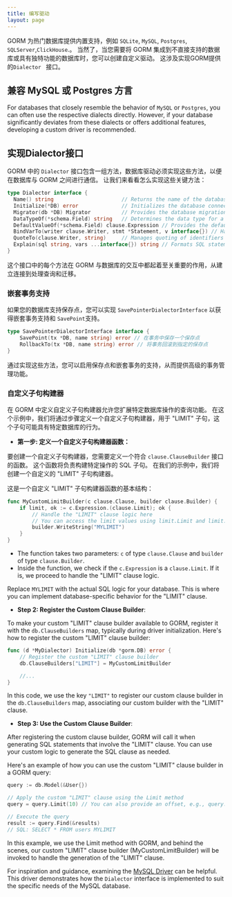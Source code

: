 ```yaml
---
title: 编写驱动
layout: page
---
```


GORM 为热门数据库提供内置支持，例如 `SQLite`, `MySQL`, `Postgres`, `SQLServer`,`ClickHouse`.。 当然了，当您需要将 GORM 集成到不直接支持的数据库或具有独特功能的数据库时，您可以创建自定义驱动。 这涉及实现GORM提供的`Dialector ` 接口。

## 兼容 MySQL 或 Postgres 方言

For databases that closely resemble the behavior of `MySQL` or `Postgres`, you can often use the respective dialects directly. However, if your database significantly deviates from these dialects or offers additional features, developing a custom driver is recommended.

## 实现Dialector接口

GORM 中的 `Dialector` 接口包含一组方法，数据库驱动必须实现这些方法，以便在数据库与 GORM 之间进行通信。 让我们来看看怎么实现这些关键方法：

```go
type Dialector interface {
  Name() string                      // Returns the name of the database dialect
  Initialize(*DB) error              // Initializes the database connection
  Migrator(db *DB) Migrator          // Provides the database migration tool
  DataTypeOf(*schema.Field) string   // Determines the data type for a schema field
  DefaultValueOf(*schema.Field) clause.Expression // Provides the default value for a schema field
  BindVarTo(writer clause.Writer, stmt *Statement, v interface{}) // Handles variable binding in SQL statements
  QuoteTo(clause.Writer, string)     // Manages quoting of identifiers
  Explain(sql string, vars ...interface{}) string // Formats SQL statements with variables
}
```

这个接口中的每个方法在 GORM 与数据库的交互中都起着至关重要的作用，从建立连接到处理查询和迁移。

### 嵌套事务支持

如果您的数据库支持保存点，您可以实现 `SavePointerDialectorInterface` 以获得嵌套事务支持和 `SavePoint`支持。

```go
type SavePointerDialectorInterface interface {
    SavePoint(tx *DB, name string) error // 在事务中保存一个保存点
    RollbackTo(tx *DB, name string) error // 将事务回滚到指定的保存点
}
```

通过实现这些方法，您可以启用保存点和嵌套事务的支持，从而提供高级的事务管理功能。

### 自定义子句构建器

在 GORM 中定义自定义子句构建器允许您扩展特定数据库操作的查询功能。 在这个示例中，我们将通过步骤定义一个自定义子句构建器，用于 "LIMIT" 子句，这个子句可能具有特定数据库的行为。

- **第一步: 定义一个自定义子句构建器函数：**

要创建一个自定义子句构建器，您需要定义一个符合 `clause.ClauseBuilder` 接口的函数。 这个函数将负责构建特定操作的 SQL 子句。 在我们的示例中，我们将创建一个自定义的 "LIMIT" 子句构建器。

这是一个自定义 "LIMIT" 子句构建器函数的基本结构：

```go
func MyCustomLimitBuilder(c clause.Clause, builder clause.Builder) {
    if limit, ok := c.Expression.(clause.Limit); ok {
        // Handle the "LIMIT" clause logic here
        // You can access the limit values using limit.Limit and limit.Offset
        builder.WriteString("MYLIMIT")
    }
}
```

- The function takes two parameters: `c` of type `clause.Clause` and `builder` of type `clause.Builder`.
- Inside the function, we check if the `c.Expression` is a `clause.Limit`. If it is, we proceed to handle the "LIMIT" clause logic.

Replace `MYLIMIT` with the actual SQL logic for your database. This is where you can implement database-specific behavior for the "LIMIT" clause.

- **Step 2: Register the Custom Clause Builder**:

To make your custom "LIMIT" clause builder available to GORM, register it with the `db.ClauseBuilders` map, typically during driver initialization. Here's how to register the custom "LIMIT" clause builder:

```go
func (d *MyDialector) Initialize(db *gorm.DB) error {
    // Register the custom "LIMIT" clause builder
    db.ClauseBuilders["LIMIT"] = MyCustomLimitBuilder

    //...
}
```

In this code, we use the key `"LIMIT"` to register our custom clause builder in the `db.ClauseBuilders` map, associating our custom builder with the "LIMIT" clause.

- **Step 3: Use the Custom Clause Builder**:

After registering the custom clause builder, GORM will call it when generating SQL statements that involve the "LIMIT" clause. You can use your custom logic to generate the SQL clause as needed.

Here's an example of how you can use the custom "LIMIT" clause builder in a GORM query:

```go
query := db.Model(&User{})

// Apply the custom "LIMIT" clause using the Limit method
query = query.Limit(10) // You can also provide an offset, e.g., query.Limit(10).Offset(5)

// Execute the query
result := query.Find(&results)
// SQL: SELECT * FROM users MYLIMIT
```

In this example, we use the Limit method with GORM, and behind the scenes, our custom "LIMIT" clause builder (MyCustomLimitBuilder) will be invoked to handle the generation of the "LIMIT" clause.

For inspiration and guidance, examining the [MySQL Driver](https://github.com/go-gorm/mysql) can be helpful. This driver demonstrates how the `Dialector` interface is implemented to suit the specific needs of the MySQL database.
